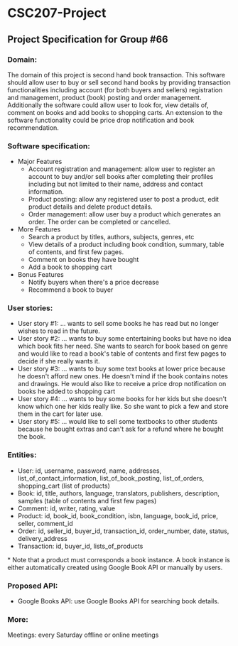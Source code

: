 # CSC207-Project

## Project Specification for Group #66

### Domain:
The domain of this project is second hand book transaction. This software should allow user to buy or sell second hand books by providing transaction functionalities including account (for both buyers and sellers) registration and management, product (book) posting and order management. Additionally the software could allow user to look for, view details of, comment on books and add books to shopping carts. An extension to the software functionality could be price drop notification and book recommendation.

### Software specification:
+ Major Features
  - Account registration and management: allow user to register an account to buy and/or sell books after completing their profiles including but not limited to their name, address and contact information.
  - Product posting: allow any registered user to post a product, edit product details and delete product details.
  - Order management: allow user buy a product which generates an order. The order can be completed or cancelled.
+ More Features
  - Search a product by titles, authors, subjects, genres, etc
  - View details of a product including book condition, summary, table of contents, and first few pages.
  - Comment on books they have bought
  - Add a book to shopping cart
+ Bonus Features
  - Notify buyers when there's a price decrease
  - Recommend a book to buyer

### User stories:
- User story #1: ... wants to sell some books he has read but no longer wishes to read in the future.
- User story #2: ... wants to buy some entertaining books but have no idea which book fits her need. She wants to search for book  based on genre and would like to read a book's table of contents and first few pages to decide if she really wants it.
- User story #3: ... wants to buy some text books at lower price because he doesn't afford new ones. He doesn't mind if the book contains notes and drawings. He would also like to receive a price drop notification on books he added to shopping cart
- User story #4: ... wants to buy some books for her kids but she doesn't know which one her kids really like. So she want to pick a few and store them in the cart for later use.
- User story #5: ... would like to sell some textbooks to other students because he bought extras and can't ask for a refund where he bought the book.

### Entities:
- User: id, username, password, name, addresses, list_of_contact_information, list_of_book_posting, list_of_orders, shopping_cart (list of products)
- Book: id, title, authors, language, translators, publishers, description, samples (table of contents and first few pages)
- Comment: id, writer, rating, value
- Product: id, book_id, book_condition, isbn, language, book_id, price, seller, comment_id
- Order: id, seller_id, buyer_id, transaction_id, order_number, date, status, delivery_address
- Transaction: id, buyer_id, lists_of_products

\* Note that a product must corresponds a book instance. A book instance is either automatically created using Google Book API or manually by users.

### Proposed API:
- Google Books API: use Google Books API for searching book details.

### More:
Meetings: every Saturday offline or online meetings


